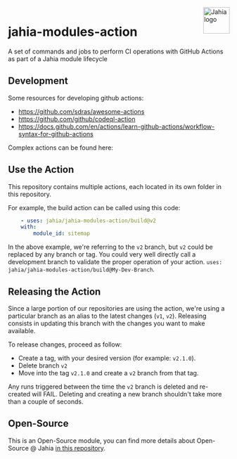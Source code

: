 <a href="https://www.jahia.com/">
    <img src="https://www.jahia.com/modules/jahiacom-templates/images/jahia-3x.png" alt="Jahia logo" title="Jahia" align="right" height="60" />
</a>

# jahia-modules-action

A set of commands and jobs to perform CI operations with GitHub Actions as part of a Jahia module lifecycle

## Development

Some resources for developing github actions:

- https://github.com/sdras/awesome-actions
- https://github.com/github/codeql-action
- https://docs.github.com/en/actions/learn-github-actions/workflow-syntax-for-github-actions

Complex actions can be found here:

## Use the Action

This repository contains multiple actions, each located in its own folder in this repository.

For example, the build action can be called using this code:

```yaml
    - uses: jahia/jahia-modules-action/build@v2
    with:
        module_id: sitemap
```

In the above example, we're referring to the `v2` branch, but `v2` could be replaced by any branch or tag. You could very well directly call a development branch to validate the proper operation of your action. `uses: jahia/jahia-modules-action/build@My-Dev-Branch`.

## Releasing the Action

Since a large portion of our repositories are using the action, we're using a particular branch as an alias to the latest changes (`v1`, `v2`). Releasing consists in updating this branch with the changes you want to make available.

To release changes, proceed as follow:

- Create a tag, with your desired version (for example: `v2.1.0`).
- Delete branch `v2`
- Move into the tag `v2.1.0` and create a `v2` branch from that tag.

Any runs triggered between the time the `v2` branch is deleted and re-created will FAIL. Deleting and creating a new branch shouldn't take more than a couple of seconds.

## Open-Source

This is an Open-Source module, you can find more details about Open-Source @ Jahia [in this repository](https://github.com/Jahia/open-source).
